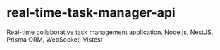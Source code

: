 # real-time-task-manager-api
Real-time collaborative task management application. Node.js, NestJS, Prisma ORM, WebSocket, Vistest
